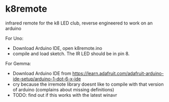 k8remote
========

infrared remote for the k8 LED club, reverse engineered to work on an arduino

For Uno:
- Download Arduino IDE, open k8remote.ino
- compile and load sketch. The IR LED should be in pin 8.

For Gemma:
- Download Arduino IDE from https://learn.adafruit.com/adafruit-arduino-ide-setup/arduino-1-dot-6-x-ide
- cry because the irremote library doesnt like to compile with that version of arduino (complains about missing definitions)
- TODO: find out if this works with the latest winavr
